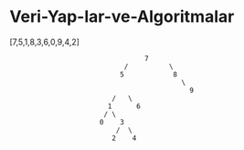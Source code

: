 # Veri-Yap-lar-ve-Algoritmalar

 [7,5,1,8,3,6,0,9,4,2]
 
                                     7
                                /          \
                               5            8
                                              \
                                                9
                             /   \
                            1      6
                           / \
                          0    3
                              /  \
                             2    4
